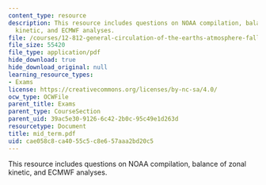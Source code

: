 ```yaml
---
content_type: resource
description: This resource includes questions on NOAA compilation, balance of zonal
  kinetic, and ECMWF analyses.
file: /courses/12-812-general-circulation-of-the-earths-atmosphere-fall-2005/cae058c8ca4055c5c8e657aaa2bd20c5_mid_term.pdf
file_size: 55420
file_type: application/pdf
hide_download: true
hide_download_original: null
learning_resource_types:
- Exams
license: https://creativecommons.org/licenses/by-nc-sa/4.0/
ocw_type: OCWFile
parent_title: Exams
parent_type: CourseSection
parent_uid: 39ac5e30-9126-6c42-2b0c-95c49e1d263d
resourcetype: Document
title: mid_term.pdf
uid: cae058c8-ca40-55c5-c8e6-57aaa2bd20c5
---
```

This resource includes questions on NOAA compilation, balance of zonal kinetic, and ECMWF analyses.